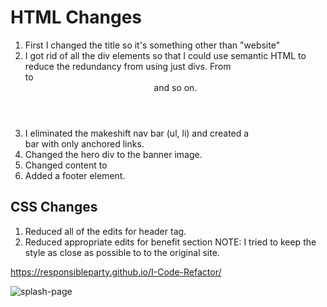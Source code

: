 # HTML Changes
1. First I changed the title so it's something other than "website"
2. I got rid of all the div elements so that I could use semantic HTML to reduce the redundancy from using just divs. From <div class="header"> to <header> and so on.
3. I eliminated the makeshift nav bar (ul, li) and created a <nav> bar with only anchored links.
4. Changed the hero div to the banner image.
5. Changed content to <main>
6. Added a footer element.

## CSS Changes
1. Reduced all of the edits for header tag. 
2. Reduced appropriate edits for benefit section
NOTE: I tried to keep the style as close as possible to to the original site. 

https://responsibleparty.github.io/I-Code-Refactor/

![splash-page](.assets/images/FinalSite.png)

